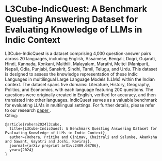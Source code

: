 # L3Cube-IndicQuest: A Benchmark Questing Answering Dataset for Evaluating Knowledge of LLMs in Indic Context

L3Cube-IndicQuest is a dataset comprising 4,000 question-answer pairs across 20 languages, including English, Assamese, Bengali, Dogri, Gujarati, Hindi, Kannada, Konkani, Maithili, Malayalam, Marathi, Meitei (Manipuri), Nepali, Odia, Punjabi, Sanskrit, Sindhi, Tamil, Telugu, and Urdu. This dataset is designed to assess the knowledge representation of these Indic Languages in multilingual Large Language Models (LLMs) within the Indian context.
The dataset spans five domains: Literature, History, Geography, Politics, and Economics, with each language featuring 200 questions. The questions were originally created in English, verified for accuracy, and then translated into other languages. IndicQuest serves as a valuable benchmark for evaluating LLMs in multilingual settings. For further details, please refer to our research <a href="https://arxiv.org/abs/2409.08706"> paper </a>.
<br>
Citing:
```
@article{rohera2024l3cube,
  title={L3Cube-IndicQuest: A Benchmark Questing Answering Dataset for Evaluating Knowledge of LLMs in Indic Context},
  author={Rohera, Pritika and Ginimav, Chaitrali and Salunke, Akanksha and Sawant, Gayatri and Joshi, Raviraj},
  journal={arXiv preprint arXiv:2409.08706},
  year={2024}
}
```
